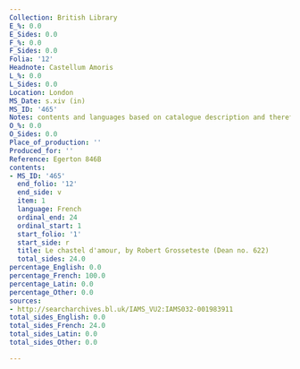 ```yaml
---
Collection: British Library
E_%: 0.0
E_Sides: 0.0
F_%: 0.0
F_Sides: 0.0
Folia: '12'
Headnote: Castellum Amoris
L_%: 0.0
L_Sides: 0.0
Location: London
MS_Date: s.xiv (in)
MS_ID: '465'
Notes: contents and languages based on catalogue description and therefore uncertain
O_%: 0.0
O_Sides: 0.0
Place_of_production: ''
Produced_for: ''
Reference: Egerton 846B
contents:
- MS_ID: '465'
  end_folio: '12'
  end_side: v
  item: 1
  language: French
  ordinal_end: 24
  ordinal_start: 1
  start_folio: '1'
  start_side: r
  title: Le chastel d'amour, by Robert Grosseteste (Dean no. 622)
  total_sides: 24.0
percentage_English: 0.0
percentage_French: 100.0
percentage_Latin: 0.0
percentage_Other: 0.0
sources:
- http://searcharchives.bl.uk/IAMS_VU2:IAMS032-001983911
total_sides_English: 0.0
total_sides_French: 24.0
total_sides_Latin: 0.0
total_sides_Other: 0.0

---
```

